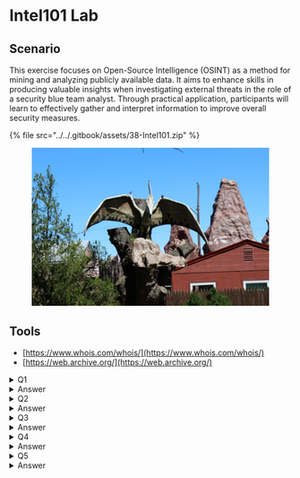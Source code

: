# Intel101 Lab

## Scenario

This exercise focuses on Open-Source Intelligence (OSINT) as a method for mining and analyzing publicly available data. It aims to enhance skills in producing valuable insights when investigating external threats in the role of a security blue team analyst. Through practical application, participants will learn to effectively gather and interpret information to improve overall security measures.

{% file src="../../.gitbook/assets/38-Intel101.zip" %}

<figure><img src="../../.gitbook/assets/UNADJUSTEDNONRAW_thumb_4859.jpg" alt=""><figcaption></figcaption></figure>

## Tools

* [https://www.whois.com/whois/](https://www.whois.com/whois/)
* [https://web.archive.org/](https://web.archive.org/)

<details>

<summary>Q1</summary>

Who is the Registrar for **jameskainth.com**?

</details>

<details>

<summary>Answer</summary>

[https://www.whois.com/whois/jameskainth.com](https://www.whois.com/whois/jameskainth.com)

</details>

<details>

<summary>Q2</summary>

What is the Zoom meeting id of the **British Prime Ministers** Cabinet Meeting?

</details>

<details>

<summary>Answer</summary>

<figure><img src="../../.gitbook/assets/image (44).png" alt=""><figcaption></figcaption></figure>

539544323

</details>

<details>

<summary>Q3</summary>

In **1998** specifically on **February 12th**, Champlain was planning on adding an exciting new building to its campus. Back then, it was called “**The Information Commons**”. Can you find a picture of what the inside would look like? Submit the SHA256 hash.

</details>

<details>

<summary>Answer</summary>

[https://web.archive.org/web/19980212103349/https://www.champlain.edu/](https://web.archive.org/web/19980212103349/https://www.champlain.edu/)

Go to informations common projects

$ sha256sum inside1.jpg
\
f4952b314eb15acf0eec79c954f83881c17d50d2b5922ee37e8fc5e5cd1aeac2 inside1.jpg

</details>

<details>

<summary>Q4</summary>

In 2019 UVM’s Ichthyology Class Had to Name their fish for class. Can you find out what the last person on the public roster named their fish?

</details>

<details>

<summary>Answer</summary>

New technique unlock, filtering in wayback machine

<figure><img src="../../.gitbook/assets/image (45).png" alt=""><figcaption></figcaption></figure>

&#x20;Saccopharyngiformes

</details>

<details>

<summary>Q5</summary>

Can you identify the state from which this picture was taken? See the attached photo.

</details>

<details>

<summary>Answer</summary>

Decided to skip this one because reversing the image gives cyberdefenders writeup and not the actual image

Dinosaur Land

</details>
